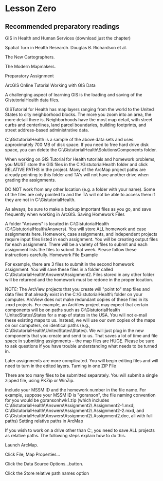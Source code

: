 
# Lesson Zero

## Recommended preparatory readings

GIS in Health and Human Services (download just the chapter)

Spatial Turn in Health Research.  Douglas B. Richardson et al.

The New Cartographers.

The Modern Mapmakers.

Preparatory Assignment

ArcGIS Online Tutorial
Working with GIS Data

A challenging aspect of learning GIS is the loading and saving of the GistutorialHealth data files. 

GISTutorial for Health has map layers ranging from the world to the United States to city neighborhood blocks.  The more you zoom into an area, the more detail there is.  Neighborhoods have the most map detail, with street curbs and centerlines, land parcel boundaries, building footprints, and street address-based administrative data. 

C:\GistutorialHealth is a sample of the above data sets and uses approximately 700 MB of disk space.   If you need to free hard drive disk space, you can delete the C:\GistutorialHealth\SolutionsComponents folder.

When working on GIS Tutorial for Health tutorials and homework problems, you MUST store the GIS files in the C:\GistutorialHealth folder and click RELATIVE PATHS in the project.  Many of the ArcMap project paths are already pointing to this folder and TA's will not have another drive when grading the assignments.

DO NOT work from any other location (e.g. a folder with your name). Some of the files are only pointed to and the TA will not be able to access them if they are not in C:\GistutorialHealth.

As always, be sure to make a backup important files as you go, and save frequently when working in ArcGIS.
Saving Homework Files

A folder "Answers" is located in C:\GistutorialHealth (C:\GistutorialHealth\Answers).   You will store ALL homework and case assignments here.  Homework, case assignments, and independent projects require input files listed in each assignment. You will be creating output files for each assignment.  There will be a variety of files to submit and each assignment lists the files to submit that week. Please follow these instructions carefully.
Homework File Example

For example, there are 3 files to submit in the second homework assignment. You will save these files in a folder called C:\GistutorialHealth\Answers\Assignment2.  Files stored in any other folder will be returned and the homework must be redone in the proper location.

NOTE: The ArcView projects that you create will "point to" map files and data files that already exist in the C:\GistutorialHealth\ folder on your computer. ArcView does not make redundant copies of these files in its .mxd projects. For example, an ArcView project may expect that certain components will be on paths such as C:\GistutorialHealth \UnitedStates\States for a map of states in the USA. You will not e-mail these existing maps to us. Instead, we will use our own copies of the maps on our computers, on identical paths (e.g., C:\GistutorialHealth\UnitedStates\States). We will just plug in the new components that you create and send to us. That saves a lot of time and file space in submitting assignments – the map files are HUGE. Please be sure to ask questions if you have trouble understanding what needs to be turned in. 

Later assignments are more complicated. You will begin editing files and will need to turn in the edited layers.
Turning in one ZIP File

There are too many files to be submitted separately. You will submit a single zipped file, using PKZip or WinZip.

Include your MSSM ID and the homework number in the file name. For example, suppose your MSSM ID is "goranson", the file naming convention for you would be goransonhwk1.zip (which includes C:\GistutorialHealth\Answers\Assignment2\ Assignment2-1.mxd, C:\GistutorialHealth\Answers\Assignment2\ Assignment2-2.mxd, and C:\GistutorialHealth\Answers\Assignment2\ Assignment2.doc, all with full paths)
Setting relative paths in ArcMap

If you wish to work on a drive other than C:\, you need to save ALL projects as relative paths. The following steps explain how to do this.

Launch ArcMap.

Click File, Map Properties…

Click the Data Source Options…button.

Click the Store relative path names option

